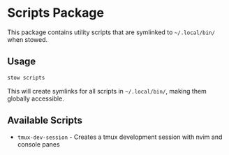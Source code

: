 # Scripts Package

This package contains utility scripts that are symlinked to `~/.local/bin/` when stowed.

## Usage

```bash
stow scripts
```

This will create symlinks for all scripts in `~/.local/bin/`, making them globally accessible.

## Available Scripts

- `tmux-dev-session` - Creates a tmux development session with nvim and console panes
